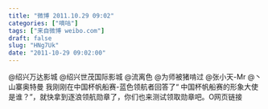 ```yaml
---
title: "微博 2011.10.29 09:02"
categories: ["嘀咕"]
tags: ["来自微博 weibo.com"]
draft: false
slug: "HNg7Uk"
date: "2011-10-29 09:02:00"
---
```


<p>@绍兴万达影城 @绍兴世茂国际影城 @流离色 @为师被猪啃过 @张小天-Mr @丶山寨奥特曼 我刚刚在中国杯帆船赛-蓝色领航者回答了“ 中国杯帆船赛的形象大使是谁？”，就快拿到逐浪领航勋章了，你们也来测试领取勋章吧。O网页链接 ​​​​</p>

